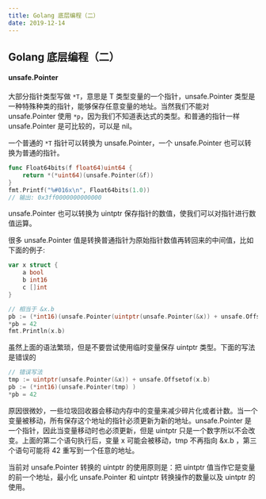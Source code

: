 ```yaml
---
title: Golang 底层编程（二）
date: 2019-12-14
---
```


## Golang 底层编程（二）



#### unsafe.Pointer

大部分指针类型写做 `*T`，意思是 T 类型变量的一个指针，unsafe.Pointer 类型是一种特殊种类的指针，能够保存任意变量的地址。当然我们不能对 unsafe.Pointer 使用 `*p`，因为我们不知道表达式的类型。和普通的指针一样 unsafe.Pointer 是可比较的，可以是 nil。

一个普通的 `*T` 指针可以转换为 unsafe.Pointer，一个 unsafe.Pointer 也可以转换为普通的指针。

```go
func Float64bits(f float64)uint64 {
	return *(*uint64)(unsafe.Pointer(&f))
}
fmt.Printf("%#016x\n", Float64bits(1.0))
// 输出: 0x3ff0000000000000
```

unsafe.Pointer 也可以转换为 uintptr 保存指针的数值，使我们可以对指针进行数值运算。

很多 unsafe.Pointer 值是转换普通指针为原始指针数值再转回来的中间值，比如下面的例子:

```go
var x struct {
    a bool
    b int16
    c []int
}

// 相当于 &x.b
pb := (*int16)(unsafe.Pointer(uintptr(unsafe.Pointer(&x)) + unsafe.Offsetof(x.b)) )
*pb = 42
fmt.Println(x.b)
```

虽然上面的语法繁琐，但是不要尝试使用临时变量保存 uintptr 类型。下面的写法是错误的

```go
// 错误写法
tmp := uintptr(unsafe.Pointer(&x)) + unsafe.Offsetof(x.b)
pb := (*int16)(unsafe.Pointer(tmp) )
*pb = 42
```
原因很微妙，一些垃圾回收器会移动内存中的变量来减少碎片化或者计数。当一个变量被移动，所有保存这个地址的指针必须更新为新的地址。unsafe.Pointer 是一个指针，因此当变量移动时也必须更新，但是 uintptr 只是一个数字所以不会改变。上面的第二个语句执行后，变量 x 可能会被移动，tmp 不再指向 &x.b ，第三个语句可能将 42 重写到一个任意的地址。


当前对 unsafe.Pointer 转换的 uintptr 的使用原则是：把 uintptr 值当作它是变量的前一个地址，最小化 unsafe.Pointer 和 uintptr 转换操作的数量以及 uintptr 的使用。






